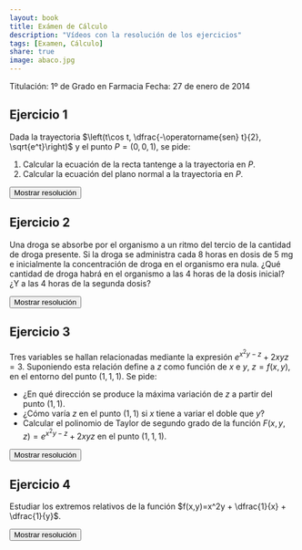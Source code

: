 ```yaml
---
layout: book
title: Exámen de Cálculo
description: "Vídeos con la resolución de los ejercicios"
tags: [Examen, Cálculo]
share: true
image: abaco.jpg
---
```


Titulación: 1º de Grado en Farmacia
Fecha: 27 de enero de 2014 

## Ejercicio 1
Dada la trayectoria $\left(t\cos t, \dfrac{-\operatorname{sen} t}{2}, \sqrt{e^t}\right)$ y el punto $P=(0,0,1)$, se pide:

1. Calcular la ecuación de la recta tantenge a la trayectoria en $P$.
2. Calcular la ecuación del plano normal a la trayectoria en $P$.

<div><button class="answer">Mostrar resolución</button></div>

<p id="respuesta" style="display: none">
<iframe width="640" height="360" src="//www.youtube.com/embed/hYALWe474c0" frameborder="0" allowfullscreen></iframe>
</p>

## Ejercicio 2
Una droga se absorbe por el organismo a un ritmo del tercio de la cantidad de droga presente. Si la droga se administra cada 8 horas en dosis de 5 mg e inicialmente la concentración de droga en el organismo era nula. ¿Qué cantidad de droga habrá en el organismo a las 4 horas de la dosis inicial? ¿Y a las 4 horas de la segunda dosis? 

<div><button class="answer">Mostrar resolución</button></div>

<p id="respuesta" style="display: none">
<iframe width="640" height="360" src="//www.youtube.com/embed/ngNv4c_shog" frameborder="0" allowfullscreen></iframe>
</p>

## Ejercicio 3
Tres variables se hallan relacionadas mediante la expresión $e^{x^2y-z}+2xyz=3$. Suponiendo esta relación define a $z$ como función de $x$ e $y$, $z=f(x,y)$, en el entorno del punto $(1,1,1)$. Se pide:

- ¿En qué dirección se produce la máxima variación de $z$ a partir del punto $(1,1)$. 
- ¿Cómo varía $z$ en el punto $(1,1)$ si $x$ tiene a variar el doble que $y$?
- Calcular el polinomio de Taylor de segundo grado de la función $F(x,y,z)=e^{x^2y-z}+2xyz$ en el punto $(1,1,1)$.

<div><button class="answer">Mostrar resolución</button></div>

<p id="respuesta" style="display: none">
<iframe width="640" height="360" src="//www.youtube.com/embed/OP4fnsFNOTA" frameborder="0" allowfullscreen></iframe>
</p>

## Ejercicio 4
Estudiar los extremos relativos de la función $f(x,y)=x^2y + \dfrac{1}{x} + \dfrac{1}{y}$.

<div><button class="answer">Mostrar resolución</button></div>

<p id="respuesta" style="display: none">
<iframe width="640" height="360" src="//www.youtube.com/embed/WAaHtBsSGaU" frameborder="0" allowfullscreen></iframe>
</p>
